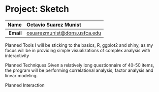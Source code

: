 Project: Sketch
==============================

| **Name**  | Octavio Suarez Munist  |
|----------:|:-------------|
| **Email** | osuarezmunist@dons.usfca.edu |


Planned Tools
I will be sticking to the basics, R, ggplot2 and shiny, as my focus will be in providing simple visualizations of complex analysis with interactivity

Planned Techniques
Given a relatively long questionnaire of 40-50 items, the program will be performing correlational analysis, factor analysis and linear modeling.

Planned Interaction
